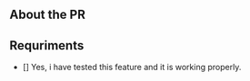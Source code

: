 ## About the PR

<!-- What was changed? -->
<!-- You shouldn’t skip this one -->

## Requriments

<!-- Put an X in the brackets if you have met the requriments -->

* \[] Yes, i have tested this feature and it is working properly.


